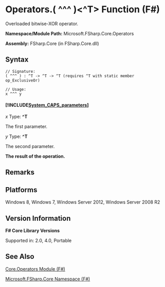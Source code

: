 # Operators.( ^^^ )<^T> Function (F#)

Overloaded bitwise-XOR operator.

**Namespace/Module Path:** Microsoft.FSharp.Core.Operators

**Assembly:** FSharp.Core (in FSharp.Core.dll)


## Syntax

```
// Signature:
( ^^^ ) : ^T -> ^T -> ^T (requires ^T with static member op_ExclusiveOr)

// Usage:
x ^^^ y
```

#### [!INCLUDE[System_CAPS_parameters](//System/Token/System_CAPS_parameters_md.md)]
*x*
Type: **^T**


The first parameter.


*y*
Type: **^T**


The second parameter.



**The result of the operation.**
## Remarks

## Platforms
Windows 8, Windows 7, Windows Server 2012, Windows Server 2008 R2


## Version Information
**F# Core Library Versions**

Supported in: 2.0, 4.0, Portable




## See Also
[Core.Operators Module &#40;F&#35;&#41;](Core.Operators+Module+%28FSharp%29.md)

[Microsoft.FSharp.Core Namespace &#40;F&#35;&#41;](Microsoft.FSharp.Core+Namespace+%28FSharp%29.md)

